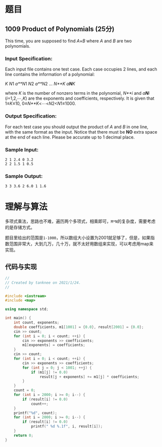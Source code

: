 # 题目

## 1009 Product of Polynomials (25分)

This time, you are supposed to find *A*×*B* where *A* and *B* are two polynomials.

### Input Specification:

Each input file contains one test case. Each case occupies 2 lines, and each line contains the information of a polynomial:

*K* *N*1 *a**N*1 *N*2 *a**N*2 ... *N**K* *a**N**K*

where *K* is the number of nonzero terms in the polynomial, *N**i* and *a**N**i* (*i*=1,2,⋯,*K*) are the exponents and coefficients, respectively. It is given that 1≤*K*≤10, 0≤*N**K*<⋯<*N*2<*N*1≤1000.

### Output Specification:

For each test case you should output the product of *A* and *B* in one line, with the same format as the input. Notice that there must be **NO** extra space at the end of each line. Please be accurate up to 1 decimal place.

### Sample Input:

```in
2 1 2.4 0 3.2
2 2 1.5 1 0.5
```

### Sample Output:

```out
3 3 3.6 2 6.0 1 1.6
```

# 理解与算法

多项式乘法，思路也不难，遍历两个多项式，相乘即可，`M*N`的复杂度，需要考虑的是存储方式。

题目里给出的范围是`1-1000`，所以数组大小设置为2001就足够了，但是，如果指数范围非常大，大到几万，几十万，就不太好用数组来实现，可以考虑用map来实现。

## 代码与实现

```cpp
//
// Created by tanknee on 2021/1/24.
//

#include <iostream>
#include <map>

using namespace std;

int main() {
    int count, exponents;
    double coefficients, m1[1001] = {0.0}, result[2001] = {0.0};
    cin >> count;
    for (int i = 0; i < count; ++i) {
        cin >> exponents >> coefficients;
        m1[exponents] = coefficients;
    }
    cin >> count;
    for (int i = 0; i < count; ++i) {
        cin >> exponents >> coefficients;
        for (int j = 0; j < 1001; ++j) {
            if (m1[j] != 0.0)
                result[j + exponents] += m1[j] * coefficients;
        }
    }
    count = 0;
    for (int i = 2000; i >= 0; i--) {
        if (result[i] != 0.0)
            count++;
    }
    printf("%d", count);
    for (int i = 2000; i >= 0; i--) {
        if (result[i] != 0.0)
            printf(" %d %.1f", i, result[i]);
    }
    return 0;
}
```

